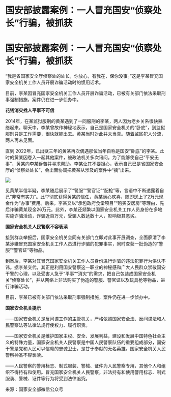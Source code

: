 # 国安部披露案例：一人冒充国安“侦察处长”行骗，被抓获

# 国安部披露案例：一人冒充国安“侦察处长”行骗，被抓获

“我是省国家安全厅侦察处的处长，你放心，有我在，保你没事。”这是李某冒充国家安全机关工作人员开展诈骗活动时的惯用话术。

目前，李某因冒充国家安全机关工作人员开展诈骗活动，已被有关部门依法采取刑事强制措施，案件仍在进一步侦办中。

**花钱消灾找人平事不可信**

2014年，在某监狱服刑的黄某遇到了一同服刑的李某，两人因为老乡关系很快熟络起来。聊天中，李某曾故作神秘地表示，自己是国家安全机关的“卧底”，到监狱服刑只是工作需要，很快就能出去。黄某当时对此并未当真。随着监区犯人分流，两人再未见面。

直到
2022年，已出狱三年的黄某再次偶遇那位当年自称是国安“卧底”的李某。此时的黄某因卷入一起其他案件，被政法机关多次讯问。为了能够使自己“平安无事”，黄某向李某诉苦并寻求帮助。李某让其不要担心，表示自己已是省国家安全厅的“侦察处处长”，会出面协调把黄某从涉及的案件中“摘”出来。

![](https://inews.gtimg.com/om_bt/OfJBdN9hcpb35kMiV7J8ye8jNzFIbVa8UYVrKzObPmhWMAA/1000)

见黄某半信半疑，李某随后展示了“警服”“警官证”“配枪”等，言语中不断透露着自己“非常有实力”。此举彻底获得黄某的信任，黄某满心欢喜，随即送上了2万元现金作为“办事”费用。后来，李某又以“承包政府食堂项目”“购买安居房”等理由，先后诈骗黄某现金26万元。此外，李某还频繁以国家安全机关工作人员身份在多地实施诈骗活动，诈骗近百万元，受骗人数达数十人，影响极其恶劣。

**国家安全机关人民警察不容亵渎**

接到群众举报后，国家安全机关会同有关部门立即对此事开展调查，全面廓清了李某涉嫌冒充国家安全机关工作人员进行诈骗的犯罪事实，同时查获一批伪造的“警服”“警官证”等物品。

到案后，李某对其冒充国家安全机关工作人员身份进行诈骗的违法犯罪行为供认不讳。据李某交代，其正是利用国安警察这一职业的神秘感和广大人民群众崇敬国安干警的心理，以及受害人急于“平事”“消灾”的需求，把自己包装成国家安全机关“侦察处长”，并从网络上非法购买了伪造的警服、警官证以及玩具枪等物品，进行诈骗活动。

目前，李某已被有关部门依法采取刑事强制措施，案件仍在进一步侦办中。

**国家安全机关提示**

——国家安全机关是反间谍工作的主管机关，严格依照国家安全法、反间谍法和人民警察法等法律法规行使权力、履行职责。

——国家安全机关是维护国家主权、安全、发展利益，建设和发展中国特色社会主义的特殊力量，国家安全机关人民警察是中国人民警察队伍的重要组成部分，国安干警是党和人民可以信赖的忠诚卫士，是甘于奉献的无名英雄。国家安全机关人民警察神圣不容亵渎。

——人民警察的警用标志、制式服装、警械、证件为人民警察专用，其他个人和组织不得持有和使用。冒充国家安全机关人民警察，非法持有和使用警用标志、制式服装、警械、证件等行为将受到法律追究。

来源：国家安全部微信公众号


